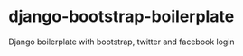 django-bootstrap-boilerplate
============================

Django boilerplate with bootstrap, twitter and facebook login